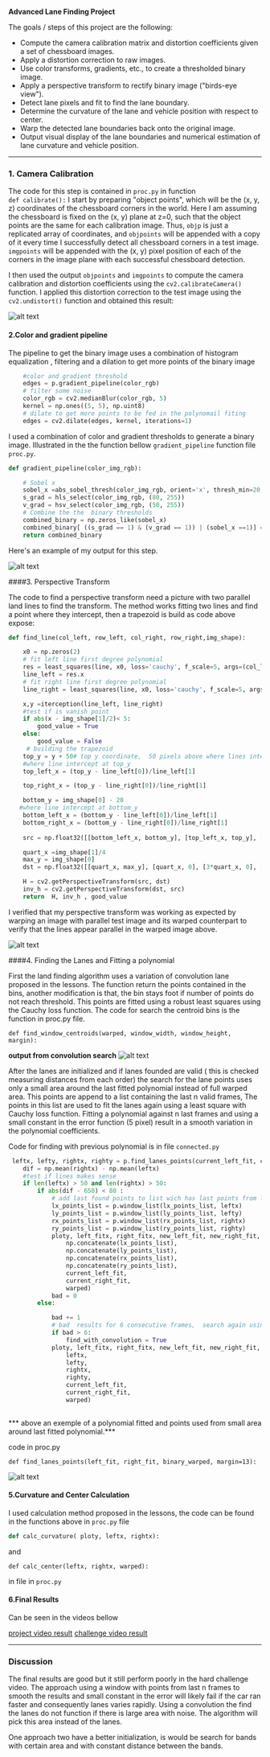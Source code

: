 

**Advanced Lane Finding Project**

The goals / steps of this project are the following:

* Compute the camera calibration matrix and distortion coefficients given a set of chessboard images.
* Apply a distortion correction to raw images.
* Use color transforms, gradients, etc., to create a thresholded binary image.
* Apply a perspective transform to rectify binary image ("birds-eye view").
* Detect lane pixels and fit to find the lane boundary.
* Determine the curvature of the lane and vehicle position with respect to center.
* Warp the detected lane boundaries back onto the original image.
* Output visual display of the lane boundaries and numerical estimation of lane curvature and vehicle position.

[//]: # (Image References)

[image1]: ./examples/undistort_output.png "Undistorted"
[image2]: ./output/calib_output.png "Road Transformed"
[image3]: ./output_images/pipeline.png "Binary Example"
[image4]: ./output_images/parallel.png "Warp Example"
[image5]: ./output_images/convolution_find.png " Convolution Search"
[image6]: ./output_images/poly_and_points.png "fitting a Poly"
[video1]: ./project_video.mp4 "Video"


---




### 1. Camera Calibration



The code for this step is contained  in `proc.py` in function   
`
def calibrate():
`
I start by preparing "object points", which will be the (x, y, z) coordinates of the chessboard corners in the world. Here I am assuming the chessboard is fixed on the (x, y) plane at z=0, such that the object points are the same for each calibration image.  Thus, `objp` is just a replicated array of coordinates, and `objpoints` will be appended with a copy of it every time I successfully detect all chessboard corners in a test image.  `imgpoints` will be appended with the (x, y) pixel position of each of the corners in the image plane with each successful chessboard detection.  

I then used the output `objpoints` and `imgpoints` to compute the camera calibration and distortion coefficients using the `cv2.calibrateCamera()` function.  I applied this distortion correction to the test image using the `cv2.undistort()` function and obtained this result: 

![alt text][image1]


#### 2.Color and gradient pipeline
The pipeline to get the binary image uses a combination of histogram equalization , filtering and a dilation to get more points of the binary image

```python 
    #color and gradient threshold
    edges = p.gradient_pipeline(color_rgb)
    # filter some noise
    color_rgb = cv2.medianBlur(color_rgb, 5)
    kernel = np.ones((5, 5), np.uint8)
    # dilate to get more points to be fed in the polynomail fiting
    edges = cv2.dilate(edges, kernel, iterations=1)
```
I used a combination of color and gradient thresholds to generate a binary image. Illustrated in the  the function bellow
 `gradient_pipeline` function  file `proc.py`.  

```python
def gradient_pipeline(color_img_rgb):

    # Sobel x
    sobel_x =abs_sobel_thresh(color_img_rgb, orient='x', thresh_min=20, thresh_max=100)
    s_grad = hls_select(color_img_rgb, (80, 255))
    v_grad = hsv_select(color_img_rgb, (50, 255))
    # Combine the the  binary thresholds
    combined_binary = np.zeros_like(sobel_x)
    combined_binary[ ((s_grad == 1) & (v_grad == 1)) | (sobel_x ==1)] = 1
    return combined_binary
```


Here's an example of my output for this step.

![alt text][image3]

####3. Perspective Transform

The code to find a perspective transform need a picture with two parallel land lines to find the transform. The method works fitting two lines and find a point where they intercept, then a trapezoid is build as code above expose:  

```python
def find_line(col_left, row_left, col_right, row_right,img_shape):

    x0 = np.zeros(2)
    # fit left line first degree polynomial
    res = least_squares(line, x0, loss='cauchy', f_scale=5, args=(col_left, row_left))
    line_left = res.x
    # fit right line first degree polynomial
    line_right = least_squares(line, x0, loss='cauchy', f_scale=5, args=(col_right, row_right)).x

    x,y =iterception(line_left, line_right)
    #test if is vanish point
    if abs(x - img_shape[1]/2)< 5:
        good_value = True
    else:
        good_value = False
     # building the trapezoid   
    top_y = y + 50# top y coordinate,  50 pixels above where lines intercept
    #where line intercept at top_y
    top_left_x = (top_y - line_left[0])/line_left[1]

    top_right_x = (top_y - line_right[0])/line_right[1]

    bottom_y = img_shape[0] - 20
   #where line intercept at bottom_y
    bottom_left_x = (bottom_y - line_left[0])/line_left[1]
    bottom_right_x = (bottom_y - line_right[0])/line_right[1]
    
    src = np.float32([[bottom_left_x, bottom_y], [top_left_x, top_y], [top_right_x, top_y], [bottom_right_x,bottom_y]])

    quart_x =img_shape[1]/4
    max_y = img_shape[0]
    dst = np.float32([[quart_x, max_y], [quart_x, 0], [3*quart_x, 0], [3*quart_x, max_y]])

    H = cv2.getPerspectiveTransform(src, dst)
    inv_h = cv2.getPerspectiveTransform(dst, src)
    return  H, inv_h , good_value
```

I verified that my perspective transform was working as expected by warping an image with parallel test image and its warped counterpart to verify that the lines appear parallel in the warped image above.

![alt text][image4]

####4. Finding the Lanes and Fitting a polynomial

First the land finding algorithm uses a variation of convolution lane proposed in the lessons. The function return the points contained in the bins, another modification is that, the bin stays foot if number of points do not reach threshold. This points are fitted using a robust least squares using the Cauchy loss function.  The code for search the centroid bins is the function in proc.py file.
```
def find_window_centroids(warped, window_width, window_height, margin):
```

**output from convolution search**
![alt text][image5]


After the lanes are initialized and if lanes founded are  valid ( this is checked measuring  distances from each order) the search for the lane points uses only a small area around the last fitted polynomial instead of full warped area. This points are append to a list containing the last n  valid frames,  The points in this list are used to fit the lanes again using a least square with Cauchy loss function. Fitting a polynomial against n last frames and using a small constant in the error function (5 pixel) result in a smooth variation in the polynomial coefficients. 

Code for finding with previous polynomial is in file `connected.py`

```python
 leftx, lefty, rightx, righty = p.find_lanes_points(current_left_fit, current_right_fit, warped)
    dif = np.mean(rightx) - np.mean(leftx)
    #test if lines makes sense
    if len(leftx) > 50 and len(rightx) > 50:
        if abs(dif - 650) < 80 :
            # add last found points to list wich has last points from last n good frames
            lx_points_list = p.window_list(lx_points_list, leftx)
            ly_points_list = p.window_list(ly_points_list, lefty)
            rx_points_list = p.window_list(rx_points_list, rightx)
            ry_points_list = p.window_list(ry_points_list, righty)
            ploty, left_fitx, right_fitx, new_left_fit, new_right_fit, mad_l, mad_r, mean_l, mean_r = p.fit_lanes(
                np.concatenate(lx_points_list),
                np.concatenate(ly_points_list),
                np.concatenate(rx_points_list),
                np.concatenate(ry_points_list),
                current_left_fit,
                current_right_fit,
                warped)
            bad = 0
        else:

            bad += 1
            # bad  results for 6 consecutive frames,  search again using convolution
            if bad > 6:
                find_with_convolution = True
            ploty, left_fitx, right_fitx, new_left_fit, new_right_fit, mad_l, mad_r, mean_l, mean_r = p.fit_lanes(
                leftx,
                lefty,
                rightx,
                righty,
                current_left_fit,
                current_right_fit,
                warped)
            

```
*** above an exemple of a polynomial fitted and points used from small area around last fitted polynomial.***

code in proc.py
```
def find_lanes_points(left_fit, right_fit, binary_warped, margin=13):
```
![alt text][image6]


#### 5.Curvature and Center Calculation 

I used calculation method proposed in the lessons, the code can be found in the functions above in `proc.py` file
```python
def calc_curvature( ploty, leftx, rightx): 
```
and 
```
def calc_center(leftx, rightx, warped):
```  
in file in `proc.py`

#### 6.Final Results


Can be seen in the videos bellow

 [project video result](./project_output.avi)
 [challenge video result](./challenge_output.avi)

---

### Discussion
The final results are good but it still perform poorly in the hard challenge video.
The approach using a window  with points from last n frames to smooth 
the results and small constant in the error will likely fail if the car ran faster and consequently lanes varies rapidly. Using a convolution the find the lanes do not  function if there is large area with noise. The algorithm will pick this area instead of the lanes.

One approach two have a better initialization, is would be search for bands with certain area and with  constant distance between the bands.
